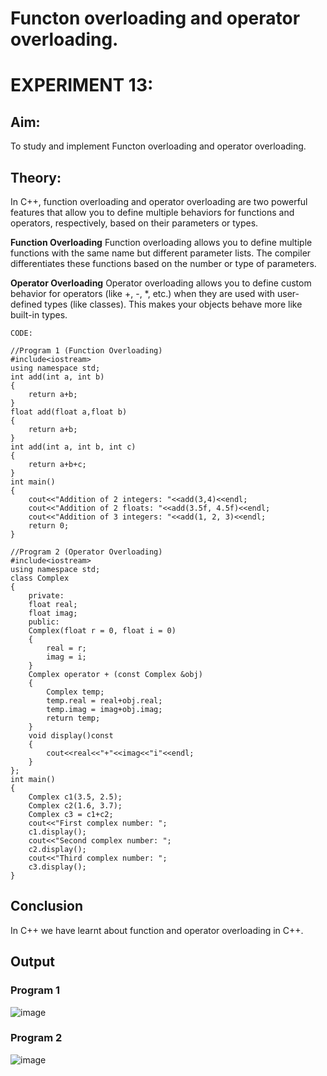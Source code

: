 

# Functon overloading and operator overloading.
# EXPERIMENT 13:
## Aim: 
To study and implement Functon overloading and operator overloading.
## Theory: 
In C++, function overloading and operator overloading are two powerful features that allow you to define multiple behaviors for functions and operators, respectively, based on their parameters or types.

**Function Overloading**
Function overloading allows you to define multiple functions with the same name but different parameter lists. The compiler differentiates these functions based on the number or type of parameters.

**Operator Overloading**
Operator overloading allows you to define custom behavior for operators (like +, -, *, etc.) when they are used with user-defined types (like classes). This makes your objects behave more like built-in types.
~~~
CODE:

//Program 1 (Function Overloading)
#include<iostream>
using namespace std;
int add(int a, int b)
{
    return a+b;
}
float add(float a,float b)
{
    return a+b;
}
int add(int a, int b, int c)
{
    return a+b+c;
}
int main()
{
    cout<<"Addition of 2 integers: "<<add(3,4)<<endl;
    cout<<"Addition of 2 floats: "<<add(3.5f, 4.5f)<<endl;
    cout<<"Addition of 3 integers: "<<add(1, 2, 3)<<endl;
    return 0;
}

//Program 2 (Operator Overloading)
#include<iostream>
using namespace std;
class Complex
{
    private:
    float real;
    float imag;
    public:
    Complex(float r = 0, float i = 0)
    {
        real = r;
        imag = i;
    }
    Complex operator + (const Complex &obj)
    {
        Complex temp;
        temp.real = real+obj.real;
        temp.imag = imag+obj.imag;
        return temp;
    }
    void display()const
    {
        cout<<real<<"+"<<imag<<"i"<<endl;
    }
};
int main()
{
    Complex c1(3.5, 2.5);
    Complex c2(1.6, 3.7);
    Complex c3 = c1+c2;
    cout<<"First complex number: ";
    c1.display();
    cout<<"Second complex number: ";
    c2.display();
    cout<<"Third complex number: ";
    c3.display();
}
~~~

## Conclusion
In C++ we have learnt about function and operator overloading in C++.

## Output
### Program 1
![image](https://github.com/user-attachments/assets/4be9d0dc-ac3f-4323-b1dc-ce4bdba293eb)

### Program 2
![image](https://github.com/user-attachments/assets/0797bf75-7d98-4560-8194-035b15c8f206)
